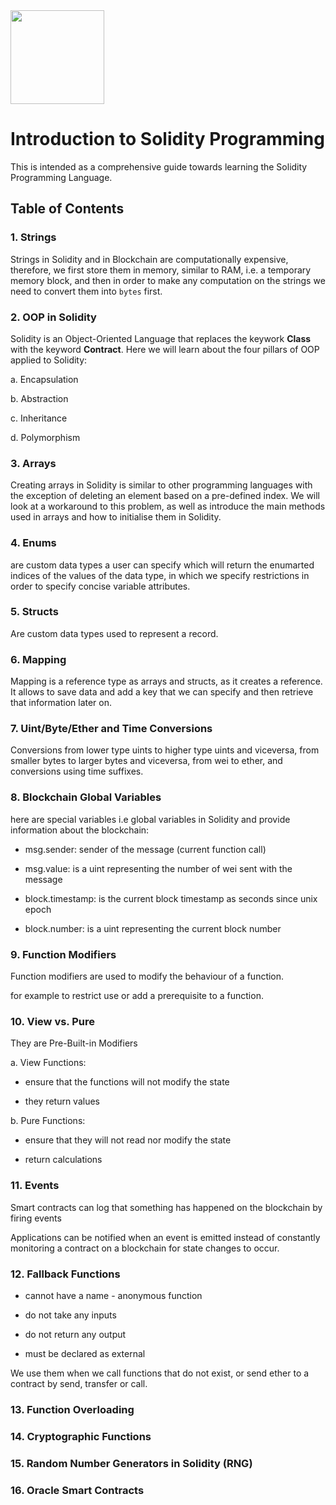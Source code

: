 <img src="https://res.cloudinary.com/practicaldev/image/fetch/s--Rxmub8vz--/c_imagga_scale,f_auto,fl_progressive,h_420,q_auto,w_1000/https://dev-to-uploads.s3.amazonaws.com/uploads/articles/5jd65usaioipnkv5xs5a.png" width="150px" />

# Introduction to Solidity Programming

This is intended as a comprehensive guide towards learning the Solidity Programming Language.

## Table of Contents

### 1. Strings

Strings in Solidity and in Blockchain are computationally expensive, therefore, we first store them in memory, similar to RAM, i.e. a temporary memory block, and then in order to make any computation on the strings we need to convert them into `bytes` first.

### 2. OOP in Solidity

Solidity is an Object-Oriented Language that replaces the keywork **Class** with the keyword **Contract**. Here we will learn about the four pillars of OOP applied to Solidity:

a. Encapsulation

b. Abstraction

c. Inheritance

d. Polymorphism

### 3. Arrays

Creating arrays in Solidity is similar to other programming languages with the exception of deleting an element based on a pre-defined index. We will look at a workaround to this problem, as well as introduce the main methods used in arrays and how to initialise them in Solidity.


### 4. Enums

are custom data types a user can specify which will return the enumarted indices of the values of the data type, in which we specify restrictions in order to specify concise variable attributes.

### 5. Structs

Are custom data types used to represent a record.

### 6. Mapping

Mapping is a reference type as arrays and structs, as it creates a reference.
It allows to save data and add a key that we can specify and then retrieve that information later on.

### 7. Uint/Byte/Ether and Time Conversions

Conversions from lower type uints to higher type uints and viceversa, from smaller bytes to larger bytes and viceversa, from wei to ether, and conversions using time suffixes.

### 8. Blockchain Global Variables

here are special variables i.e global variables in Solidity and provide 
information about the blockchain:

- msg.sender: sender of the message (current function call)

- msg.value: is a uint representing the number of wei sent with the message

- block.timestamp: is the current block timestamp as seconds since unix epoch

- block.number: is a uint representing the current block number

### 9. Function Modifiers

Function modifiers are used to modify the behaviour of a function.

for example to restrict use or add a prerequisite to a function.

### 10. View vs. Pure

They are Pre-Built-in Modifiers

a. View Functions:

- ensure that the functions will not modify the state

- they return values

b. Pure Functions:

- ensure that they will not read nor modify the state

- return calculations

### 11. Events

Smart contracts can log that something has happened on the blockchain by firing events

Applications can be notified when an event is emitted instead of constantly monitoring a contract
on a blockchain for state changes to occur.

### 12. Fallback Functions

 - cannot have a name - anonymous function
 
 - do not take any inputs
 
 - do not return any output
 
 - must be declared as external
 
 We use them when we call functions that do not exist, or send ether to a contract
 by send, transfer or call.

### 13. Function Overloading

### 14. Cryptographic Functions

### 15. Random Number Generators in Solidity (RNG)

### 16. Oracle Smart Contracts
